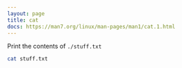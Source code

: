 ```yaml
---
layout: page
title: cat
docs: https://man7.org/linux/man-pages/man1/cat.1.html
---
```

Print the contents of `./stuff.txt`
```bash
cat stuff.txt
```
